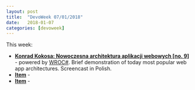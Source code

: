 ```yaml
---
layout: post
title:  "DevoWeek 07/01/2018"
date:   2018-01-07
categories: [devoweek]
---
```


This week:

* **[Konrad Kokosa: Nowoczesna architektura aplikacji webowych [no. 9]](https://www.youtube.com/watch?v=tTM-RaGzm5w)** - powered by [WROC#](https://www.facebook.com/WrocSharp/). Brief demonstration of today most popular web app architectures. Screencast in Polish.
* **[Item]()** - 
* **[Item]()** - 
                            
